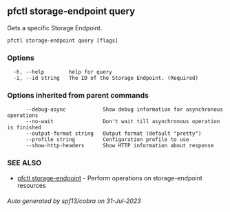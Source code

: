 ## pfctl storage-endpoint query

Gets a specific Storage Endpoint.

```
pfctl storage-endpoint query [flags]
```

### Options

```
  -h, --help        help for query
  -i, --id string   The ID of the Storage Endpoint. (Required)
```

### Options inherited from parent commands

```
      --debug-async            Show debug information for asynchronous operations
      --no-wait                Don't wait till asynchronous operation is finished
      --output-format string   Output format (default "pretty")
      --profile string         Configuration profile to use
      --show-http-headers      Show HTTP information about response
```

### SEE ALSO

* [pfctl storage-endpoint](pfctl_storage-endpoint.md)	 - Perform operations on storage-endpoint resources

###### Auto generated by spf13/cobra on 31-Jul-2023
